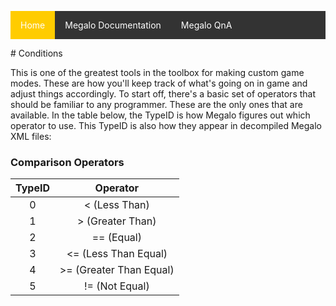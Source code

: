 <style type='text/css'>
ul {list-style-type: none;padding: 0;overflow: hidden;background-color: #333;}
li {  display:block; float: left;}
li a {display: block; color: white; text-align: center; padding: 14px 16px; text-decoration: none;}
li a:hover:not(.active) {background-color: #111;}
.active {background-color: #ffcc00;} </style>
<ul>
      <li><a class="active" href="https://palelebouf.github.io/OmahaScript/">Home</a></li>
      <li><a href="https://palelebouf.github.io/OmahaScript/megalo/doc/home">Megalo Documentation</a></li>
      <li><a href="https://palelebouf.github.io/OmahaScript/megalo/qna">Megalo QnA</a></li>
</ul>
# Conditions

This is one of the greatest tools in the toolbox for making custom game modes. These are how you'll
keep track of what's going on in game and adjust things accordingly. To start off, there's a basic set
of operators that should be familiar to any programmer. These are the only ones that are available.
In the table below, the TypeID is how Megalo figures out which operator to use. This TypeID is also how they appear in
decompiled Megalo XML files:

### Comparison Operators
|TypeID|Operator|
|:----:|:-------------:|
|   0  |< (Less Than)|
|   1  |> (Greater Than)|
|   2  |== (Equal)|
|   3  |<= (Less Than Equal)|
|   4  |>= (Greater Than Equal)|
|   5  |!= (Not Equal)|
